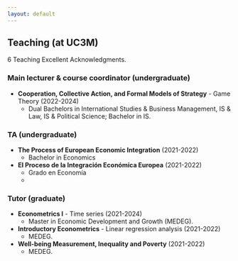 ```yaml
---
layout: default
---
```


## Teaching (at UC3M)

6 Teaching Excellent Acknowledgments.

### Main lecturer & course coordinator (undergraduate)

- **Cooperation, Collective Action, and Formal Models of Strategy** - Game Theory (2022-2024)
  - Dual Bachelors in International Studies & Business Management, IS & Law, IS & Political Science; Bachelor in IS.

### TA (undergraduate)

- **The Process of European Economic Integration** (2021-2022)
  - Bachelor in Economics
- **El Proceso de la Integración Económica Europea** (2021-2022)
  - Grado en Economía
  - 
### Tutor (graduate)

- **Econometrics I** - Time series (2021-2024)
  - Master in Economic Development and Growth (MEDEG).
- **Introductory Econometrics** - Linear regression analysis (2021-2022)
  - MEDEG.
- **Well-being Measurement, Inequality and Poverty** (2021-2022)
  - MEDEG.

<!--#### Past courses-->
